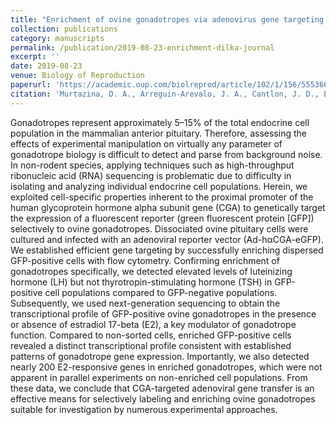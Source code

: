 ```yaml
---
title: "Enrichment of ovine gonadotropes via adenovirus gene targeting enhances assessment of transcriptional changes in response to estradiol-17 beta"
collection: publications
category: manuscripts
permalink: /publication/2019-08-23-enrichment-dilka-journal
excerpt: ''
date: 2019-08-23
venue: Biology of Reproduction
paperurl: 'https://academic.oup.com/biolreprod/article/102/1/156/5553662'
citation: 'Murtazina, D. A., Arreguin-Arevalo, J. A., Cantlon, J. D., Ebrahimpour-Boroojeny, A., Shrestha, A., Hicks, J. A., ... &amp; Clay, C. M. (2020). Enrichment of ovine gonadotropes via adenovirus gene targeting enhances assessment of transcriptional changes in response to estradiol-17 beta. Biology of Reproduction, 102(1), 156-169.'
---
```


Gonadotropes represent approximately 5–15% of the total endocrine cell population in the mammalian anterior pituitary. Therefore, assessing the effects of experimental manipulation on virtually any parameter of gonadotrope biology is difficult to detect and parse from background noise. In non-rodent species, applying techniques such as high-throughput ribonucleic acid (RNA) sequencing is problematic due to difficulty in isolating and analyzing individual endocrine cell populations. Herein, we exploited cell-specific properties inherent to the proximal promoter of the human glycoprotein hormone alpha subunit gene (CGA) to genetically target the expression of a fluorescent reporter (green fluorescent protein [GFP]) selectively to ovine gonadotropes. Dissociated ovine pituitary cells were cultured and infected with an adenoviral reporter vector (Ad-hαCGA-eGFP). We established efficient gene targeting by successfully enriching dispersed GFP-positive cells with flow cytometry. Confirming enrichment of gonadotropes specifically, we detected elevated levels of luteinizing hormone (LH) but not thyrotropin-stimulating hormone (TSH) in GFP-positive cell populations compared to GFP-negative populations. Subsequently, we used next-generation sequencing to obtain the transcriptional profile of GFP-positive ovine gonadotropes in the presence or absence of estradiol 17-beta (E2), a key modulator of gonadotrope function. Compared to non-sorted cells, enriched GFP-positive cells revealed a distinct transcriptional profile consistent with established patterns of gonadotrope gene expression. Importantly, we also detected nearly 200 E2-responsive genes in enriched gonadotropes, which were not apparent in parallel experiments on non-enriched cell populations. From these data, we conclude that CGA-targeted adenoviral gene transfer is an effective means for selectively labeling and enriching ovine gonadotropes suitable for investigation by numerous experimental approaches.
